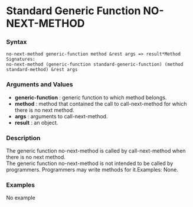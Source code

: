 <!-- Generated on 05/10/2020 by https://github.com/anto2oo/clhs-evolved -->

# Standard Generic Function NO-NEXT-METHOD

### Syntax
`no-next-method generic-function method &rest args => result*Method Signatures:`  
`no-next-method (generic-function standard-generic-function) (method standard-method) &rest args`  


### Arguments and Values
- **generic-function** :  generic function to which method belongs.   
- **method** :  method that contained the call to call-next-method for which there is no next method.   
- **args** :  arguments to call-next-method.   
- **result** : an object.   


### Description
The generic function no-next-method is called by call-next-method when there is no next method.  
The generic function no-next-method is not intended to be called by programmers. Programmers may write methods for it.Examples: None.



### Examples
No example  
